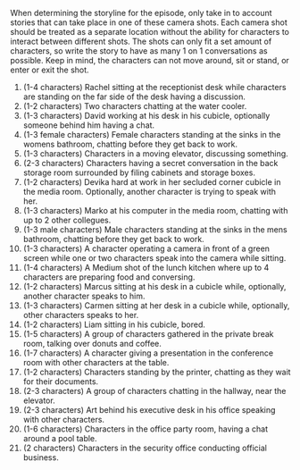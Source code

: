 When determining the storyline for the episode, only take in to account stories that can take place in one of these camera shots. Each camera shot should be treated as a separate location without the ability for characters to interact between different shots. The shots can only fit a set amount of characters, so write the story to have as many 1 on 1 conversations as possible. Keep in mind, the characters can not move around, sit or stand, or enter or exit the shot.
1. (1-4 characters) Rachel sitting at the receptionist desk while characters are standing on the far side of the desk having a discussion.
2. (1-2 characters) Two characters chatting at the water cooler.
3. (1-3 characters) David working at his desk in his cubicle, optionally someone behind him having a chat.
4. (1-3 female characters) Female characters standing at the sinks in the womens bathroom, chatting before they get back to work.
5. (1-3 characters) Characters in a moving elevator, discussing something.
6. (2-3 characters) Characters having a secret conversation in the back storage room surrounded by filing cabinets and storage boxes.
7. (1-2 characters) Devika hard at work in her secluded corner cubicle in the media room. Optionally, another character is trying to speak with her.
8. (1-3 characters) Marko at his computer in the media room, chatting with up to 2 other collegues.
9. (1-3 male characters) Male characters standing at the sinks in the mens bathroom, chatting before they get back to work.
10. (1-3 characters) A character operating a camera in front of a green screen while one or two characters speak into the camera while sitting.
11. (1-4 characters) A Medium shot of the lunch kitchen where up to 4 characters are preparing food and conversing.
12. (1-2 characters) Marcus sitting at his desk in a cubicle while, optionally, another character speaks to him.
13. (1-3 characters) Carmen sitting at her desk in a cubicle while, optionally, other characters speaks to her.
14. (1-2 characters) Liam sitting in his cubicle, bored.
15. (1-5 characters) A group of characters gathered in the private break room, talking over donuts and coffee.
16. (1-7 characters) A character giving a presentation in the conference room with other characters at the table.
17. (1-2 characters) Characters standing by the printer, chatting as they wait for their documents.
18. (2-3 characters) A group of characters chatting in the hallway, near the elevator.
19. (2-3 characters) Art behind his executive desk in his office speaking with other characters.
20. (1-6 characters) Characters in the office party room, having a chat around a pool table.
21. (2 characters) Characters in the security office conducting official business. 